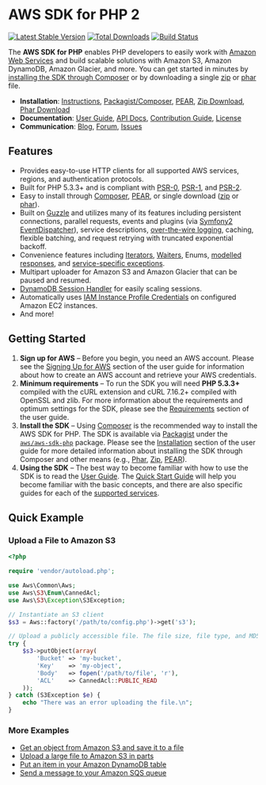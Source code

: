 # AWS SDK for PHP 2

[![Latest Stable Version](https://poser.pugx.org/aws/aws-sdk-php/version.png)](https://packagist.org/packages/aws/aws-sdk-php)
[![Total Downloads](https://poser.pugx.org/aws/aws-sdk-php/d/total.png)](https://packagist.org/packages/aws/aws-sdk-php)
[![Build Status](https://travis-ci.org/aws/aws-sdk-php.png)](https://travis-ci.org/aws/aws-sdk-php)

The **AWS SDK for PHP** enables PHP developers to easily work with [Amazon Web Services][aws] and build scalable
solutions with Amazon S3, Amazon DynamoDB, Amazon Glacier, and more. You can get started in minutes by [installing the
SDK through Composer][docs-installation] or by downloading a single [zip][install-zip] or [phar][install-phar] file.

* **Installation**: [Instructions][docs-installation], [Packagist/Composer][install-packagist], [PEAR][install-pear],
  [Zip Download][install-zip], [Phar Download][install-phar]
* **Documentation**: [User Guide][docs-guide], [API Docs][docs-api], [Contribution Guide][docs-contribution],
  [License][sdk-license]
* **Communication**: [Blog][sdk-blog], [Forum][sdk-forum], [Issues][sdk-issues]

## Features

* Provides easy-to-use HTTP clients for all supported AWS services, regions, and authentication protocols.
* Built for PHP 5.3.3+ and is compliant with [PSR-0][], [PSR-1][], and [PSR-2][].
* Easy to install through [Composer][install-packagist], [PEAR][install-pear], or single download ([zip][install-zip] or
  [phar][install-phar]).
* Built on [Guzzle][] and utilizes many of its features including persistent connections, parallel requests, events and
  plugins (via [Symfony2 EventDispatcher][symfony2-events]), service descriptions, [over-the-wire
  logging][docs-wire-logging], caching, flexible batching, and request retrying with truncated exponential backoff.
* Convenience features including [Iterators][docs-iterators], [Waiters][docs-waiters], Enums, [modelled
  responses][docs-models], and [service-specific exceptions][docs-exceptions].
* Multipart uploader for Amazon S3 and Amazon Glacier that can be paused and resumed.
* [DynamoDB Session Handler][docs-ddbsh] for easily scaling sessions.
* Automatically uses [IAM Instance Profile Credentials][aws-iam-credentials] on configured Amazon EC2 instances.
* And more!

## Getting Started

1. **Sign up for AWS** – Before you begin, you need an AWS account. Please see the [Signing Up for AWS][docs-signup]
   section of the user guide for information about how to create an AWS account and retrieve your AWS credentials.
1. **Minimum requirements** – To run the SDK you will need **PHP 5.3.3+** compiled with the cURL extension and cURL
   7.16.2+ compiled with OpenSSL and zlib. For more information about the requirements and optimum settings for the SDK,
   please see the [Requirements][docs-requirements] section of the user guide.
1. **Install the SDK** – Using [Composer][] is the recommended way to install the AWS SDK for PHP. The SDK is available
   via [Packagist][] under the [`aws/aws-sdk-php`][install-packagist] package. Please see the
   [Installation][docs-installation] section of the user guide for more detailed information about installing the SDK
   through Composer and other means (e.g., [Phar][install-phar], [Zip][install-zip], [PEAR][install-pear]).
1. **Using the SDK** – The best way to become familiar with how to use the SDK is to read the [User Guide][docs-guide].
   The [Quick Start Guide][docs-quickstart] will help you become familiar with the basic concepts, and there are also
   specific guides for each of the [supported services][docs-services].

## Quick Example

### Upload a File to Amazon S3

```php
<?php

require 'vendor/autoload.php';

use Aws\Common\Aws;
use Aws\S3\Enum\CannedAcl;
use Aws\S3\Exception\S3Exception;

// Instantiate an S3 client
$s3 = Aws::factory('/path/to/config.php')->get('s3');

// Upload a publicly accessible file. The file size, file type, and MD5 hash are automatically calculated by the SDK
try {
    $s3->putObject(array(
        'Bucket' => 'my-bucket',
        'Key'    => 'my-object',
        'Body'   => fopen('/path/to/file', 'r'),
        'ACL'    => CannedAcl::PUBLIC_READ
    ));
} catch (S3Exception $e) {
    echo "There was an error uploading the file.\n";
}
```

### More Examples

* [Get an object from Amazon S3 and save it to a file][example-s3-getobject]
* [Upload a large file to Amazon S3 in parts][example-s3-multipart]
* [Put an item in your Amazon DynamoDB table][example-dynamodb-putitem]
* [Send a message to your Amazon SQS queue][example-sqs-sendmessage]


[sdk-website]: http://aws.amazon.com/sdkforphp
[sdk-forum]: https://forums.aws.amazon.com/forum.jspa?forumID=80
[sdk-issues]: https://github.com/aws/aws-sdk-php/issues
[sdk-license]: http://aws.amazon.com/apache2.0/
[sdk-blog]: http://blogs.aws.amazon.com/php

[install-packagist]: https://packagist.org/packages/aws/aws-sdk-php
[install-phar]: http://pear.amazonwebservices.com/get/aws.phar
[install-zip]: http://pear.amazonwebservices.com/get/aws.zip
[install-pear]: http://pear.amazonwebservices.com

[docs-api]: http://docs.aws.amazon.com/aws-sdk-php-2/latest/index.html
[docs-guide]: http://docs.aws.amazon.com/aws-sdk-php-2/guide/latest/index.html
[docs-contribution]: https://github.com/aws/aws-sdk-php/blob/master/CONTRIBUTING.md
[docs-performance]: http://docs.aws.amazon.com/aws-sdk-php-2/guide/latest/performance.html
[docs-migration]: http://docs.aws.amazon.com/aws-sdk-php-2/guide/latest/migration-guide.html
[docs-signup]: http://docs.aws.amazon.com/aws-sdk-php-2/guide/latest/awssignup.html
[docs-requirements]: http://docs.aws.amazon.com/aws-sdk-php-2/guide/latest/requirements.html
[docs-installation]: http://docs.aws.amazon.com/aws-sdk-php-2/guide/latest/installation.html
[docs-quickstart]: http://docs.aws.amazon.com/aws-sdk-php-2/guide/latest/quick-start.html
[docs-iterators]: http://docs.aws.amazon.com/aws-sdk-php-2/guide/latest/quick-start.html#iterators
[docs-waiters]: http://docs.aws.amazon.com/aws-sdk-php-2/guide/latest/feature-waiters.html
[docs-models]: http://docs.aws.amazon.com/aws-sdk-php-2/guide/latest/feature-models.html
[docs-exceptions]: http://docs.aws.amazon.com/aws-sdk-php-2/guide/latest/quick-start.html#error-handling
[docs-wire-logging]: http://docs.aws.amazon.com/aws-sdk-php-2/guide/latest/faq.html#how-can-i-see-what-data-is-sent-over-the-wire
[docs-services]: http://docs.aws.amazon.com/aws-sdk-php-2/guide/latest/index.html#supported-services
[docs-ddbsh]: http://docs.aws.amazon.com/aws-sdk-php-2/guide/latest/feature-dynamodb-session-handler.html

[aws]: http://aws.amazon.com/
[aws-iam-credentials]: http://docs.aws.amazon.com/AWSEC2/latest/UserGuide/UsingIAM.html#UsingIAMrolesWithAmazonEC2Instances
[guzzle]: http://guzzlephp.org
[composer]: http://getcomposer.org
[packagist]: http://packagist.org
[psr-0]: https://github.com/php-fig/fig-standards/blob/master/accepted/PSR-0.md
[psr-1]: https://github.com/php-fig/fig-standards/blob/master/accepted/PSR-1-basic-coding-standard.md
[psr-2]: https://github.com/php-fig/fig-standards/blob/master/accepted/PSR-2-coding-style-guide.md
[symfony2-events]: http://symfony.com/doc/2.0/components/event_dispatcher/introduction.html

[example-sqs-sendmessage]: http://docs.aws.amazon.com/aws-sdk-php-2/guide/latest/service-sqs.html#sending-messages
[example-s3-getobject]: http://docs.aws.amazon.com/aws-sdk-php-2/guide/latest/service-s3.html#saving-objects-to-a-file
[example-s3-multipart]: http://docs.aws.amazon.com/aws-sdk-php-2/guide/latest/service-s3.html#uploading-large-files-using-multipart-uploads
[example-dynamodb-putitem]: http://docs.aws.amazon.com/aws-sdk-php-2/guide/latest/service-dynamodb.html#adding-items
